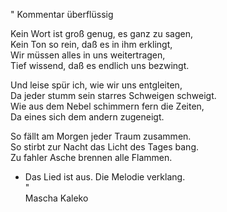"
Kommentar überflüssig

Kein Wort ist groß genug, es ganz zu sagen,  
Kein Ton so rein, daß es in ihm erklingt,  
Wir müssen alles in uns weitertragen,  
Tief wissend, daß es endlich uns bezwingt.  

Und leise spür ich, wie wir uns entgleiten,  
Da jeder stumm sein starres Schweigen schweigt.  
Wie aus dem Nebel schimmern fern die Zeiten,  
Da eines sich dem andern zugeneigt.  

So fällt am Morgen jeder Traum zusammen.  
So stirbt zur Nacht das Licht des Tages bang.  
Zu fahler Asche brennen alle Flammen.  
- Das Lied ist aus. Die Melodie verklang.  
"  
Mascha Kaleko